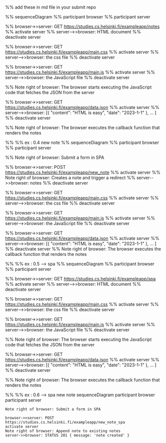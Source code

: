 
%% add these in md file in your submit repo


%% sequenceDiagram
%%     participant browser
%%     participant server

%%     browser->>server: GET https://studies.cs.helsinki.fi/exampleapp/notes
%%     activate server
%%     server-->>browser: HTML document
%%     deactivate server

%%     browser->>server: GET https://studies.cs.helsinki.fi/exampleapp/main.css
%%     activate server
%%     server-->>browser: the css file
%%     deactivate server

%%     browser->>server: GET https://studies.cs.helsinki.fi/exampleapp/main.js
%%     activate server
%%     server-->>browser: the JavaScript file
%%     deactivate server

%%     Note right of browser: The browser starts executing the JavaScript code that fetches the JSON from the server

%%     browser->>server: GET https://studies.cs.helsinki.fi/exampleapp/data.json
%%     activate server
%%     server-->>browser: [{ "content": "HTML is easy", "date": "2023-1-1" }, ... ]
%%     deactivate server

%%     Note right of browser: The browser executes the callback function that renders the notes

%% %% ex : 0.4 new note 
%% sequenceDiagram
%%     participant browser
%%     participant server

%%     Note right of browser: Submit a form in SPA

%%     browser->>server: POST https://studies.cs.helsinki.fi/exampleapp/new_note
%%     activate server
%%     Note right of browser: Creates a note and trigger a redirect
%%     server-->>browser: notes
%%     deactivate server

%%     browser->>server: GET https://studies.cs.helsinki.fi/exampleapp/main.css
%%     activate server
%%     server-->>browser: the css file
%%     deactivate server

%%     browser->>server: GET https://studies.cs.helsinki.fi/exampleapp/main.js
%%     activate server
%%     server-->>browser: the JavaScript file
%%     deactivate server

%%     browser->>server: GET https://studies.cs.helsinki.fi/exampleapp/data.json
%%     activate server
%%     server-->>browser: [{ "content": "HTML is easy", "date": "2023-1-1" }, ... ]
%%     deactivate server
%%     Note right of browser: The browser executes the callback function that renders the notes

%% %% ex : 0.5 --> spa
%% sequenceDiagram
%%     participant browser
%%     participant server

%%     browser->>server: GET https://studies.cs.helsinki.fi/exampleapp/spa
%%     activate server
%%     server-->>browser: HTML document
%%     deactivate server

%%     browser->>server: GET https://studies.cs.helsinki.fi/exampleapp/main.css
%%     activate server
%%     server-->>browser: the css file
%%     deactivate server

%%     browser->>server: GET https://studies.cs.helsinki.fi/exampleapp/main.js
%%     activate server
%%     server-->>browser: the JavaScript file
%%     deactivate server

%%     Note right of browser: The browser starts executing the JavaScript code that fetches the JSON from the server

%%     browser->>server: GET https://studies.cs.helsinki.fi/exampleapp/data.json
%%     activate server
%%     server-->>browser: [{ "content": "HTML is easy", "date": "2023-1-1" }, ... ]
%%     deactivate server

%%     Note right of browser: The browser executes the callback function that renders the notes

%% %% ex : 0.6 --> spa new note
sequenceDiagram
    participant browser
    participant server

    Note right of browser: Submit a form in SPA

    browser->>server: POST https://studies.cs.helsinki.fi/exampleapp/new_note_spa
    activate server
    Note right of browser: Append note to existing notes
    server->>browser: STATUS 201 { message: 'note created' }
